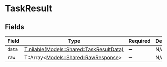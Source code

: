 # TaskResult


## Fields

| Field                                                                              | Type                                                                               | Required                                                                           | Description                                                                        |
| ---------------------------------------------------------------------------------- | ---------------------------------------------------------------------------------- | ---------------------------------------------------------------------------------- | ---------------------------------------------------------------------------------- |
| `data`                                                                             | [T.nilable(Models::Shared::TaskResultData)](../../models/shared/taskresultdata.md) | :heavy_minus_sign:                                                                 | N/A                                                                                |
| `raw`                                                                              | T::Array<[Models::Shared::RawResponse](../../models/shared/rawresponse.md)>        | :heavy_minus_sign:                                                                 | N/A                                                                                |